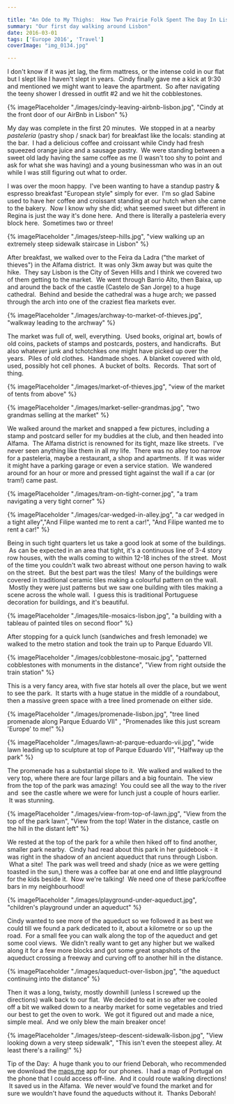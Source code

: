 ```yaml
---

title: "An Ode to My Thighs:  How Two Prairie Folk Spent The Day In Lisbon"
summary: "Our first day walking around Lisbon"
date: 2016-03-01
tags: ['Europe 2016', 'Travel'] 
coverImage: "img_0134.jpg"

---
```



I don't know if it was jet lag, the firm mattress, or the intense cold in our flat but I slept like I haven't slept in years.  Cindy finally gave me a kick at 9:30 and mentioned we might want to leave the apartment.  So after navigating the teeny shower I dressed in outfit #2 and we hit the cobblestones.

{% imagePlaceholder "./images/cindy-leaving-airbnb-lisbon.jpg", "Cindy at the front door of our AirBnb in Lisbon" %}

My day was complete in the first 20 minutes.  We stopped in at a nearby _pasteleria_ (pastry shop / snack bar) for breakfast like the locals: standing at the bar.  I had a delicious coffee and croissant while Cindy had fresh squeezed orange juice and a sausage pastry.  We were standing between a sweet old lady having the same coffee as me (I wasn't too shy to point and ask for what she was having) and a young businessman who was in an out while I was still figuring out what to order.

I was over the moon happy.  I've been wanting to have a standup pastry & espresso breakfast "European style" simply for ever.  I'm so glad Sabine used to have her coffee and croissant standing at our hutch when she came to the bakery.  Now I know why she did; what seemed sweet but different in Regina is just the way it's done here.  And there is literally a pasteleria every block here.  Sometimes two or three!

{% imagePlaceholder "./images/steep-hills.jpg", "view walking up an extremely steep sidewalk staircase in Lisbon" %}

After breakfast, we walked over to the Feira da Ladra ("the market of thieves") in the Alfama district.  It was only 3km away but was quite the hike.  They say Lisbon is the City of Seven Hills and I think we covered two of them getting to the market.  We went through Barrio Alto, then Baixa, up and around the back of the castle (Castelo de San Jorge) to a huge cathedral.  Behind and beside the cathedral was a huge arch; we passed through the arch into one of the craziest flea markets ever.

{% imagePlaceholder "./images/archway-to-market-of-thieves.jpg", "walkway leading to the archway" %}


The market was full of, well, everything.  Used books, original art, bowls of old coins, packets of stamps and postcards, posters, and handicrafts.  But also whatever junk and tchotchkes one might have picked up over the years.  Piles of old clothes.  Handmade shoes.  A blanket covered with old, used, possibly hot cell phones.  A bucket of bolts.  Records.  That sort of thing.

{% imagePlaceholder "./images/market-of-thieves.jpg", "view of the market of tents from above" %}


{% imagePlaceholder "./images/market-seller-grandmas.jpg", "two grandmas selling at the market" %}


We walked around the market and snapped a few pictures, including a stamp and postcard seller for my buddies at the club, and then headed into Alfama.  The Alfama district is renowned for its tight, maze like streets.  I've never seen anything like them in all my life.  There was no alley too narrow for a pasteleria, maybe a restaurant, a shop and apartments.  If it was wider it might have a parking garage or even a service station.  We wandered around for an hour or more and pressed tight against the wall if a car (or tram!) came past.

{% imagePlaceholder "./images/tram-on-tight-corner.jpg", "a tram navigating a very tight corner" %}


{% imagePlaceholder "./images/car-wedged-in-alley.jpg", "a car wedged in a tight alley","And Filipe wanted me to rent a car!", "And Filipe wanted me to rent a car!"  %}


Being in such tight quarters let us take a good look at some of the buildings.  As can be expected in an area that tight, it's a continuous line of 3-4 story row houses, with the walls coming to within 12-18 inches of the street.  Most of the time you couldn't walk two abreast without one person having to walk on the street.  But the best part was the tiles!  Many of the buildings were covered in traditional ceramic tiles making a colourful pattern on the wall.  Mostly they were just patterns but we saw one building with tiles making a scene across the whole wall.  I guess this is traditional Portuguese decoration for buildings, and it's beautiful.

{% imagePlaceholder "./images/tile-mosaics-lisbon.jpg", "a building with a tableau of painted tiles on second floor" %}

After stopping for a quick lunch (sandwiches and fresh lemonade) we walked to the metro station and took the train up to Parque Eduardo VII.

{% imagePlaceholder "./images/cobblestone-mosaic.jpg", "patterned cobblestones with monuments in the distance", "View from right outside the train station" %}


This is a very fancy area, with five star hotels all over the place, but we went to see the park.  It starts with a huge statue in the middle of a roundabout, then a massive green space with a tree lined promenade on either side. 

{% imagePlaceholder "./images/promenade-lisbon.jpg", "tree lined promenade along Parque Eduardo VII" , "Promenades like this just scream 'Europe' to me!" %}

{% imagePlaceholder "./images/lawn-at-parque-eduardo-vii.jpg", "wide lawn leading up to sculpture at top of Parque Eduardo VII", "Halfway up the park" %}


The promenade has a substantial slope to it.  We walked and walked to the very top, where there are four large pillars and a big fountain.  The view from the top of the park was amazing!  You could see all the way to the river and  see the castle where we were for lunch just a couple of hours earlier.  It was stunning.

{% imagePlaceholder "./images/view-from-top-of-lawn.jpg", "View from the top of the park lawn", "View from the top! Water in the distance, castle on the hill in the distant left" %}
 

We rested at the top of the park for a while then hiked off to find another, smaller park nearby.  Cindy had read about this park in her guidebook - it was right in the shadow of an ancient aqueduct that runs through Lisbon.  What a site!  The park was well treed and shady (nice as we were getting toasted in the sun,) there was a coffee bar at one end and little playground for the kids beside it.  Now we're talking!  We need one of these park/coffee bars in my neighbourhood!

{% imagePlaceholder "./images/playground-under-aqueduct.jpg", "children's playground under an aqueduct" %}


Cindy wanted to see more of the aqueduct so we followed it as best we could till we found a park dedicated to it, about a kilometre or so up the road.  For a small fee you can walk along the top of the aqueduct and get some cool views.  We didn't really want to get any higher but we walked along it for a few more blocks and got some great snapshots of the aqueduct crossing a freeway and curving off to another hill in the distance.

{% imagePlaceholder "./images/aqueduct-over-lisbon.jpg", "the aqueduct continuing into the distance" %}

Then it was a long, twisty, mostly downhill (unless I screwed up the directions) walk back to our flat.  We decided to eat in so after we cooled off a bit we walked down to a nearby market for some vegetables and tried our best to get the oven to work.  We got it figured out and made a nice, simple meal.  And we only blew the main breaker once!

{% imagePlaceholder "./images/steep-descent-sidewalk-lisbon.jpg", "View looking down a very steep sidewalk", "This isn't even the steepest alley. At least there's a railing!" %}


Tip of the Day:  A huge thank you to our friend Deborah, who recommended we download the [maps.me](http://maps.me/en/home) app for our phones.  I had a map of Portugal on the phone that I could access off-line.  And it could route walking directions!  It saved us in the Alfama.  We never would've found the market and for sure we wouldn't have found the aqueducts without it.  Thanks Deborah!


